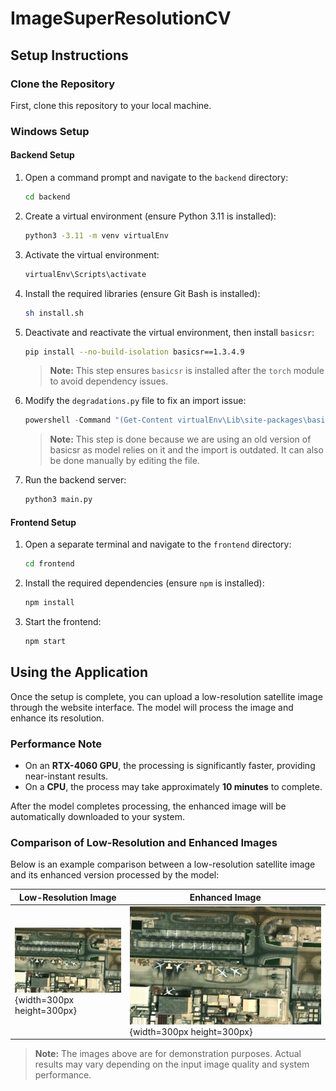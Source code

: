 # ImageSuperResolutionCV

## Setup Instructions

### Clone the Repository

First, clone this repository to your local machine.

### Windows Setup

#### Backend Setup

1. Open a command prompt and navigate to the `backend` directory:

    ```bash
    cd backend
    ```

2. Create a virtual environment (ensure Python 3.11 is installed):

    ```bash
    python3 -3.11 -m venv virtualEnv
    ```

3. Activate the virtual environment:

    ```bash
    virtualEnv\Scripts\activate
    ```

4. Install the required libraries (ensure Git Bash is installed):

    ```bash
    sh install.sh
    ```

5. Deactivate and reactivate the virtual environment, then install `basicsr`:

    ```bash
    pip install --no-build-isolation basicsr==1.3.4.9
    ```

    > **Note:** This step ensures `basicsr` is installed after the `torch` module to avoid dependency issues.

6. Modify the `degradations.py` file to fix an import issue:

    ```powershell
    powershell -Command "(Get-Content virtualEnv\Lib\site-packages\basicsr\data\degradations.py) -replace 'from torchvision.transforms.functional_tensor import rgb_to_grayscale','from torchvision.transforms.functional import rgb_to_grayscale' | Set-Content virtualEnv\Lib\site-packages\basicsr\data\degradations.py"
    ```

    > **Note:** This step is done because we are using an old version of basicsr as model relies on it and the import is outdated. It can also be done manually by editing the file.

7. Run the backend server:

    ```bash
    python3 main.py
    ```

#### Frontend Setup

1. Open a separate terminal and navigate to the `frontend` directory:

    ```bash
    cd frontend
    ```

2. Install the required dependencies (ensure `npm` is installed):

    ```bash
    npm install
    ```

3. Start the frontend:

    ```bash
    npm start
    ```

## Using the Application

Once the setup is complete, you can upload a low-resolution satellite image through the website interface. The model will process the image and enhance its resolution.

### Performance Note

- On an **RTX-4060 GPU**, the processing is significantly faster, providing near-instant results.
- On a **CPU**, the process may take approximately **10 minutes** to complete.

 After the model completes processing, the enhanced image will be automatically downloaded to your system.

### Comparison of Low-Resolution and Enhanced Images

Below is an example comparison between a low-resolution satellite image and its enhanced version processed by the model:

| Low-Resolution Image | Enhanced Image |
|-----------------------|----------------|
| ![Low-Resolution](samples/low_res_input.jpg){width=300px height=300px} | ![Enhanced](samples/enhanced_output.jpg){width=300px height=300px} |

> **Note:** The images above are for demonstration purposes. Actual results may vary depending on the input image quality and system performance.
